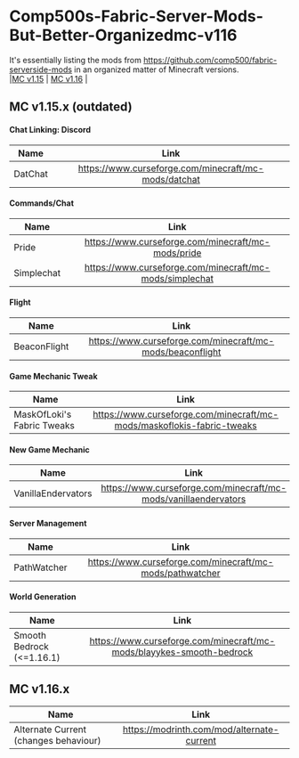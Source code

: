 # Comp500s-Fabric-Server-Mods-But-Better-Organizedmc-v116
It's essentially listing the mods from https://github.com/comp500/fabric-serverside-mods in an organized matter of Minecraft versions.<br>
|[MC v1.15](#mc-v115-outdated) | [MC v1.16](#mc-v116) |

## MC v1.15.x (outdated)
#### Chat Linking: Discord
| Name | Link |
| --- | :---: |
| DatChat | https://www.curseforge.com/minecraft/mc-mods/datchat |

#### Commands/Chat
| Name | Link |
| --- | :---: |
| Pride | https://www.curseforge.com/minecraft/mc-mods/pride |
| Simplechat | https://www.curseforge.com/minecraft/mc-mods/simplechat |

#### Flight
| Name | Link |
| --- | :---: |
| BeaconFlight | https://www.curseforge.com/minecraft/mc-mods/beaconflight |

#### Game Mechanic Tweak
| Name | Link |
| --- | :---: |
| MaskOfLoki's Fabric Tweaks | https://www.curseforge.com/minecraft/mc-mods/maskoflokis-fabric-tweaks |

#### New Game Mechanic
| Name | Link |
| --- | :---: |
| VanillaEndervators | https://www.curseforge.com/minecraft/mc-mods/vanillaendervators |

#### Server Management
| Name | Link |
| --- | :---: |
| PathWatcher | https://www.curseforge.com/minecraft/mc-mods/pathwatcher |

#### World Generation
| Name | Link |
| --- | :---: |
| Smooth Bedrock (<=1.16.1) | https://www.curseforge.com/minecraft/mc-mods/blayykes-smooth-bedrock |

## MC v1.16.x
| Name | Link |
| --- | :---: |
| Alternate Current (changes behaviour) | https://modrinth.com/mod/alternate-current | Performance |
